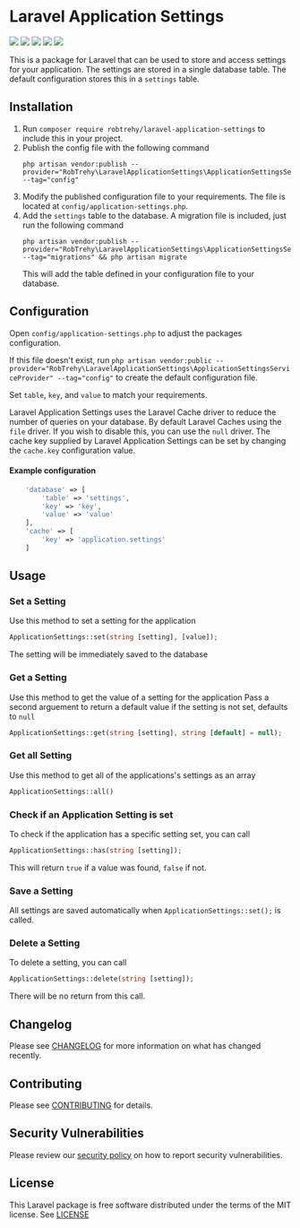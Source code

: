 # Laravel Application Settings
![](https://img.shields.io/github/actions/workflow/status/RobTrehy/LaravelApplicationSettings/tests.yml?branch=master&style=flat-square)
![](https://img.shields.io/github/license/RobTrehy/LaravelApplicationSettings?style=flat-square)
![](https://img.shields.io/github/languages/code-size/RobTrehy/LaravelApplicationSettings?style=flat-square)
![](https://img.shields.io/packagist/v/robtrehy/laravel-application-settings?style=flat-square)
![](https://img.shields.io/packagist/dt/robtrehy/laravel-application-settings?style=flat-square)

This is a package for Laravel that can be used to store and access settings for your application.
The settings are stored in a single database table. The default configuration stores this in a `settings` table.

## Installation
1. Run `composer require robtrehy/laravel-application-settings` to include this in your project.
2. Publish the config file with the following command
    ```
    php artisan vendor:publish --provider="RobTrehy\LaravelApplicationSettings\ApplicationSettingsServiceProvider" --tag="config"
    ```
4. Modify the published configuration file to your requirements. The file is located at `config/application-settings.php`.
5. Add the `settings` table to the database. A migration file is included, just run the following command
    ```
    php artisan vendor:publish --provider="RobTrehy\LaravelApplicationSettings\ApplicationSettingsServiceProvider" --tag="migrations" && php artisan migrate
    ```
    This will add the table defined in your configuration file to your database.
    
## Configuration
Open `config/application-settings.php` to adjust the packages configuration. 

If this file doesn't exist, run 
`php artisan vendor:public --provider="RobTrehy\LaravelApplicationSettings\ApplicationSettingsServiceProvider" --tag="config"` 
to create the default configuration file.

Set `table`, `key`, and `value` to match your requirements.

Laravel Application Settings uses the Laravel Cache driver to reduce the number of queries on your database. By default Laravel Caches using the `file` driver. If you wish to disable this, you can use the `null` driver.
The cache key supplied by Laravel Application Settings can be set by changing the `cache.key` configuration value.


#### Example configuration
```PHP
    'database' => [
        'table' => 'settings',
        'key' => 'key',
        'value' => 'value'
    ],
    'cache' => [
        'key' => 'application.settings'
    ]
```

## Usage

### Set a Setting
Use this method to set a setting for the application
```PHP
ApplicationSettings::set(string [setting], [value]);
```
The setting will be immediately saved to the database

### Get a Setting
Use this method to get the value of a setting for the application
Pass a second arguement to return a default value if the setting is not set, defaults to `null`
```PHP
ApplicationSettings::get(string [setting], string [default] = null);
```

### Get all Setting
Use this method to get all of the applications's settings as an array
```PHP
ApplicationSettings::all()
```

### Check if an Application Setting is set
To check if the application has a specific setting set, you can call
```PHP
ApplicationSettings::has(string [setting]);
```
This will return `true` if a value was found, `false` if not.

### Save a Setting
All settings are saved automatically when `ApplicationSettings::set();` is called.

### Delete a Setting
To delete a setting, you can call
```PHP
ApplicationSettings::delete(string [setting]);
```
There will be no return from this call.

## Changelog
Please see [CHANGELOG](CHANGELOG.md) for more information on what has changed recently.

## Contributing
Please see [CONTRIBUTING](.github/CONTRIBUTING.md) for details.

## Security Vulnerabilities
Please review our [security policy](.github/SECURITY.md) on how to report security vulnerabilities.

## License
This Laravel package is free software distributed under the terms of the MIT license.
See [LICENSE](LICENSE)

